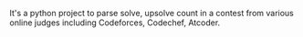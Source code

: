 It's a python project to parse solve, upsolve count in a contest from various online judges including Codeforces, Codechef, Atcoder. 
